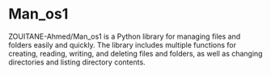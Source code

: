 # Man_os1
ZOUITANE-Ahmed/Man_os1 is a Python library for managing files and folders easily and quickly. The library includes multiple functions for creating, reading, writing, and deleting files and folders, as well as changing directories and listing directory contents.
